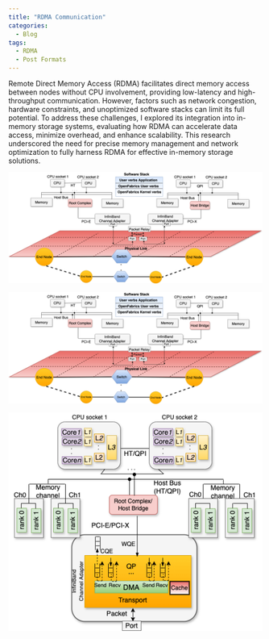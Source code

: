 ```yaml
---
title: "RDMA Communication"
categories:
  - Blog
tags:
  - RDMA
  - Post Formats
---
```


Remote Direct Memory Access (RDMA) facilitates direct memory access between nodes without CPU involvement, providing low-latency and high-throughput communication. However, factors such as network congestion, hardware constraints, and unoptimized software stacks can limit its full potential. To address these challenges, I explored its integration into in-memory storage systems, evaluating how RDMA can accelerate data access, minimize overhead, and enhance scalability. This research underscored the need for precise memory management and network optimization to fully harness RDMA for effective in-memory storage solutions.

<p align="center">
  <img src="/assets/images/infiniband.png" alt="Description of Image" />
</p>

<img src="/assets/images/infiniband.png" alt="InfiniBand network" class="center-image" />
 
![Single node perspective](/assets/images/RDMA.png)
